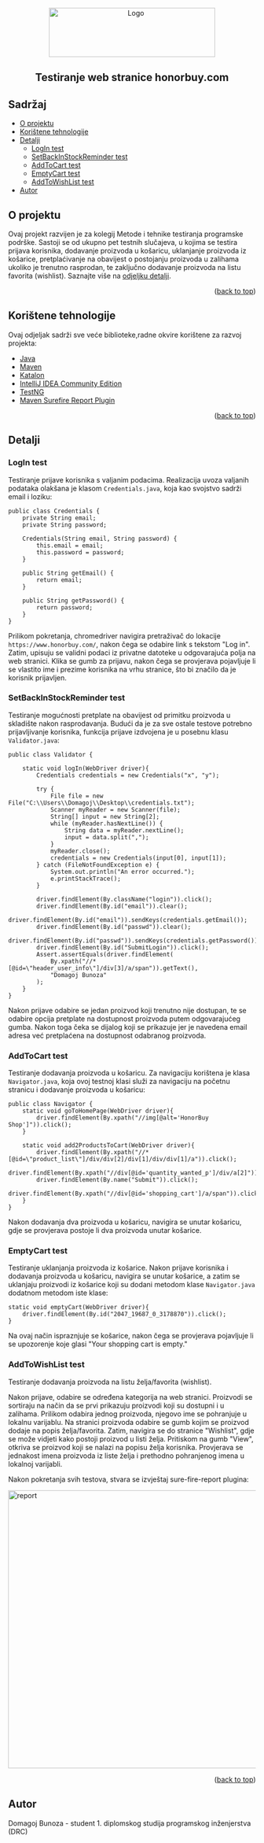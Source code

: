 <div id="top"></div>

<!--  LOGO -->
<br />
<div align="center">
  <a href="https://www.honorbuy.com/">
    <img src="/images/logo.jpg" alt="Logo" width="338" height="100">
  </a>
  <h2 align="center">Testiranje web stranice honorbuy.com</h2>
</div>

<!-- Sadržaj -->
  <h2>Sadržaj</h2>
  <ul>
    <li><a href="#o-projektu">O projektu</a></li>
    <li><a href="#korištene-tehnologije">Korištene tehnologije</a></li>
    <li><a href="#detalji">Detalji</a>
      <ul>
        <li><a href="#LogIn-test">LogIn test</a></li>
        <li><a href="#SetBackInStockReminder-test">SetBackInStockReminder test</a></li>
        <li><a href="#addToCart-test">AddToCart test</a></li>
        <li><a href="#EmptyCart-test">EmptyCart test</a></li>
        <li><a href="#AddToWishList-test">AddToWishList test</a></li>
      </ul>
    </li>
    <li><a href="#autor">Autor</a></li>
  </ul>

<!-- O projektu -->
## O projektu

Ovaj projekt razvijen je za kolegij Metode i tehnike testiranja programske podrške. 
Sastoji se od ukupno pet testnih slučajeva, u kojima se testira prijava korisnika, dodavanje proizvoda u košaricu, uklanjanje proizvoda iz košarice, pretplaćivanje 
na obavijest o postojanju proizvoda u zalihama ukoliko je trenutno rasprodan, te zaključno dodavanje proizvoda na listu favorita (wishlist). 
Saznajte više na [odjeljku detalji](#detalji).

<p align="right">(<a href="#top">back to top</a>)</p>

## Korištene tehnologije

Ovaj odjeljak sadrži sve veće biblioteke,radne okvire korištene za razvoj projekta:

* [Java](https://www.java.com/en/)
* [Maven](https://maven.apache.org/)
* [Katalon](https://www.katalon.com/resources-center/blog/katalon-automation-recorder/)
* [IntelliJ IDEA Community Edition](https://www.jetbrains.com/idea/)
* [TestNG](https://testng.org/doc/)
* [Maven Surefire Report Plugin](https://maven.apache.org/surefire/maven-surefire-report-plugin/)

<p align="right">(<a href="#top">back to top</a>)</p>

<!-- Detalji -->
## Detalji

### LogIn test
Testiranje prijave korisnika s valjanim podacima. Realizacija uvoza valjanih podataka olakšana je klasom `Credentials.java`, koja kao svojstvo sadrži email i loziku:

    public class Credentials {
        private String email;
        private String password;

        Credentials(String email, String password) {
            this.email = email;
            this.password = password;
        }

        public String getEmail() {
            return email;
        }

        public String getPassword() {
            return password;
        }
    }
    
Prilikom pokretanja, chromedriver navigira pretraživač do lokacije `https://www.honorbuy.com/`, nakon čega se odabire link 
s tekstom "Log in". Zatim, upisuju se validni podaci iz privatne datoteke u odgovarajuća polja na web stranici. Klika se gumb za 
prijavu, nakon čega se provjerava pojavljuje li se vlastito ime i prezime korisnika na vrhu stranice, što bi značilo da je korisnik 
prijavljen.
  
### SetBackInStockReminder test
Testiranje mogućnosti pretplate na obavijest od primitku proizvoda u skladište nakon rasprodavanja.
Budući da je za sve ostale testove potrebno prijavljivanje korisnika, funkcija prijave izdvojena je u posebnu klasu `Validator.java`:
    
    public class Validator {

        static void logIn(WebDriver driver){
            Credentials credentials = new Credentials("x", "y");

            try {
                File file = new File("C:\\Users\\Domagoj\\Desktop\\credentials.txt");
                Scanner myReader = new Scanner(file);
                String[] input = new String[2];
                while (myReader.hasNextLine()) {
                    String data = myReader.nextLine();
                    input = data.split(",");
                }
                myReader.close();
                credentials = new Credentials(input[0], input[1]);
            } catch (FileNotFoundException e) {
                System.out.println("An error occurred.");
                e.printStackTrace();
            }

            driver.findElement(By.className("login")).click();
            driver.findElement(By.id("email")).clear();
            driver.findElement(By.id("email")).sendKeys(credentials.getEmail());
            driver.findElement(By.id("passwd")).clear();
            driver.findElement(By.id("passwd")).sendKeys(credentials.getPassword());
            driver.findElement(By.id("SubmitLogin")).click();
            Assert.assertEquals(driver.findElement(
                By.xpath("//*[@id=\"header_user_info\"]/div[3]/a/span")).getText(),
                "Domagoj Bunoza"
            );
        }
    }

Nakon prijave odabire se jedan proizvod koji trenutno nije dostupan, te se odabire opcija pretplate na dostupnost proizvoda putem odgovarajućeg gumba. Nakon toga 
čeka se dijalog koji se prikazuje jer je navedena email adresa već pretplaćena na dostupnost odabranog proizvoda.

### AddToCart test
Testiranje dodavanja proizvoda u košaricu. Za navigaciju korištena je klasa `Navigator.java`, koja ovoj testnoj klasi služi za 
navigaciju na početnu stranicu i dodavanje proizvoda u košaricu:


    public class Navigator {
        static void goToHomePage(WebDriver driver){
            driver.findElement(By.xpath("//img[@alt='HonorBuy Shop']")).click();
        }

        static void add2ProductsToCart(WebDriver driver){
            driver.findElement(By.xpath("//*[@id=\"product_list\"]/div/div[2]/div[1]/div/div[1]/a")).click();
            driver.findElement(By.xpath("//div[@id='quantity_wanted_p']/div/a[2]")).click();
            driver.findElement(By.name("Submit")).click();
            driver.findElement(By.xpath("//div[@id='shopping_cart']/a/span")).click();
        }
    }

Nakon dodavanja dva proizvoda u košaricu, navigira se unutar košaricu, gdje se provjerava postoje li dva proizvoda unutar košarice.


### EmptyCart test
Testiranje uklanjanja proizvoda iz košarice. 
Nakon prijave korisnika i dodavanja proizvoda u košaricu, navigira se unutar košarice, a zatim se uklanjaju proizvodi iz košarice koji su 
dodani metodom klase `Navigator.java` dodatnom metodom iste klase:

    static void emptyCart(WebDriver driver){
        driver.findElement(By.id("2047_19687_0_3178870")).click();
    }

Na ovaj način ispraznjuje se košarice, nakon čega se provjerava pojavljuje li se upozorenje koje glasi "Your shopping cart is empty."


### AddToWishList test
Testiranje dodavanja proizvoda na listu želja/favorita (wishlist).

Nakon prijave, odabire se određena kategorija na web stranici. Proizvodi se sortiraju na način da se prvi prikazuju proizvodi koji su dostupni i u zalihama.
Prilikom odabira jednog proizvoda, njegovo ime se pohranjuje u lokalnu varijablu. Na stranici proizvoda odabire se gumb kojim se proizvod dodaje na popis želja/favorita.
Zatim, navigira se do stranice "Wishlist", gdje se može vidjeti kako postoji proizvod u listi želja. Pritiskom na gumb "View", otkriva se proizvod koji se nalazi
na popisu želja korisnika. Provjerava se jednakost imena proizvoda iz liste želja i prethodno pohranjenog imena u lokalnoj varijabli.

Nakon pokretanja svih testova, stvara se izvještaj sure-fire-report plugina:

<a href="target/surefire-reports/index.html">
    <img src="/images/sure-fire-report.png" alt="report" width="1142" height="565">
  </a>

<p align="right">(<a href="#top">back to top</a>)</p>

<!-- Autor -->
## Autor

Domagoj Bunoza - student 1. diplomskog studija programskog inženjerstva (DRC)

